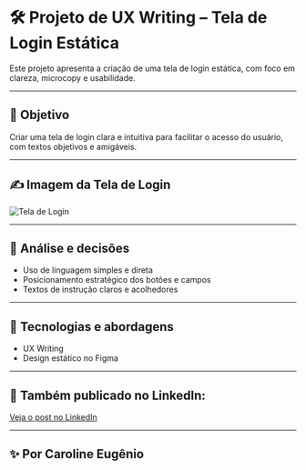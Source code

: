 # 🛠️ Projeto de UX Writing – Tela de Login Estática

Este projeto apresenta a criação de uma tela de login estática, com foco em clareza, microcopy e usabilidade.

---

## 🎯 Objetivo

Criar uma tela de login clara e intuitiva para facilitar o acesso do usuário, com textos objetivos e amigáveis.

---

## ✍️ Imagem da Tela de Login

![Tela de Login](./imagens/meusprojetos/projeto-tela-login/darklogin.png)



---

## 🧠 Análise e decisões

- Uso de linguagem simples e direta  
- Posicionamento estratégico dos botões e campos  
- Textos de instrução claros e acolhedores

---

## 📌 Tecnologias e abordagens

- UX Writing  
- Design estático no Figma

---

## 🔗 Também publicado no LinkedIn:  
[Veja o post no LinkedIn](https://www.linkedin.com/posts/activity-7316143786122739713-xhly?utm_source=share&utm_medium=member_desktop&rcm=ACoAADxBwlEBbVxhVnDxeAKIoze1xfVmRDttdYY)

---

## ✨ Por Caroline Eugênio
